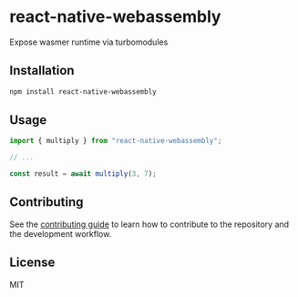 # react-native-webassembly

Expose wasmer runtime via turbomodules

## Installation

```sh
npm install react-native-webassembly
```

## Usage

```js
import { multiply } from "react-native-webassembly";

// ...

const result = await multiply(3, 7);
```

## Contributing

See the [contributing guide](CONTRIBUTING.md) to learn how to contribute to the repository and the development workflow.

## License

MIT
